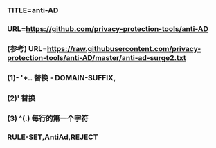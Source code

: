 ### TITLE=anti-AD

### URL=https://github.com/privacy-protection-tools/anti-AD

### (参考) URL=https://raw.githubusercontent.com/privacy-protection-tools/anti-AD/master/anti-ad-surge2.txt

### (1)- '+.. 替换 - DOMAIN-SUFFIX,

### (2)' 替换

### (3) ^(.)  每行的第一个字符

### RULE-SET,AntiAd,REJECT

